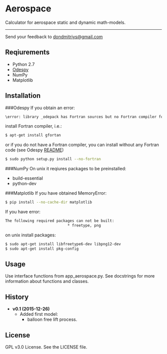 # Aerospace
Calculator for aerospace static and dynamic math-models.

---
Send your feedback to dondmitriys@gmail.com

## Reqiurements
* Python 2.7
* [Odespy](https://github.com/hplgit/odespy)
* NumPy
* Matplotlib

## Installation
###Odespy
If you obtain an error:
```bash
\error: library _odepack has Fortran sources but no Fortran compiler found
```
install Fortran compiler, i.e.:
```bash
$ apt-get install gfortan
```
or if you do not have a Fortran compiler, you can install without any 
Fortran code (see Odespy [README](https://github.com/hplgit/odespy/blob/master/README.md))
```bash
$ sudo python setup.py install --no-fortran
```
###NumPy
On unix it reqiures packages to be preinstalled:

* build-essential
* python-dev

###Matplotlib
If you have obtained MemoryError:
```bash
$ pip install --no-cache-dir matplotlib
```
If you have error:
```bash
The following required packages can not be built:
                            * freetype, png
```
on unix install packages:
```bash
$ sudo apt-get install libfreetype6-dev libpng12-dev
$ sudo apt-get install pkg-config
```

## Usage
Use interface functions from app_aerospace.py.
See docstrings for more information about functions and classes.

## History
* **v0.1 (2015-12-26)**
    * Added first model:
        - balloon free lift process.
        
## License
GPL v3.0 License. See the LICENSE file.